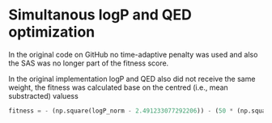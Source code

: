 # Simultanous logP and QED optimization

In the original code on GitHub no time-adaptive penalty was used and also the SAS was no longer part of the fitness score. 

In the original implementation logP and QED also did not receive the same weight, the fitness was calculated base on the centred (i.e., mean substracted) valuess

```python 
fitness = - (np.square(logP_norm - 2.491233077292206)) - (50 * (np.square(QED_results - 0.9)))
```